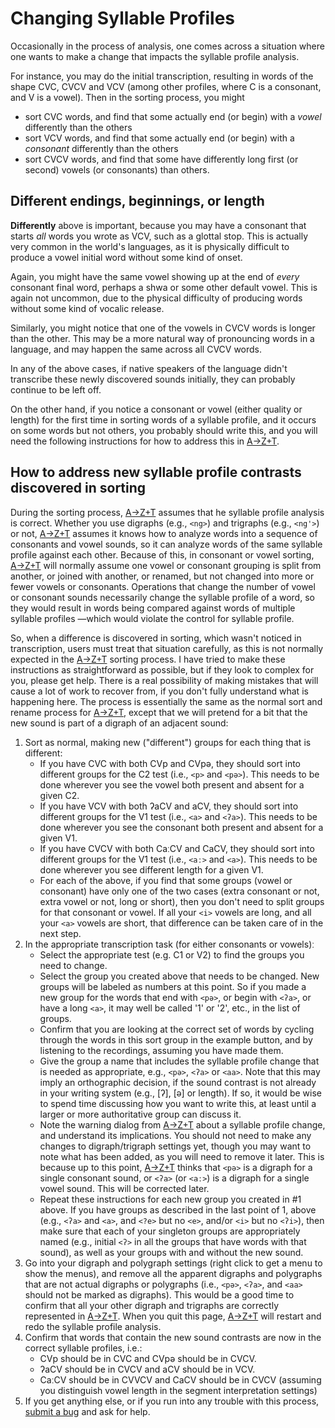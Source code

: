 # Changing Syllable Profiles

Occasionally in the process of analysis, one comes across a situation where one wants to make a change that impacts the syllable profile analysis.

For instance, you may do the initial transcription, resulting in words of the shape CVC, CVCV and VCV (among other profiles, where C is a consonant, and V is a vowel). Then in the sorting process, you might
- sort CVC words, and find that some actually end (or begin) with a *vowel* differently than the others
- sort VCV words, and find that some actually end (or begin) with a *consonant* differently than the others
- sort CVCV words, and find that some have differently long first (or second) vowels (or consonants) than others.

## Different endings, beginnings, or length
**Differently** above is important, because you may have a consonant that starts *all* words you wrote as VCV, such as a glottal stop. This is actually very common in the world's languages, as it is physically difficult to produce a vowel initial word without some kind of onset.

Again, you might have the same vowel showing up at the end of *every* consonant final word, perhaps a shwa or some other default vowel. This is again not uncommon, due to the physical difficulty of producing words without some kind of vocalic release.

Similarly, you might notice that one of the vowels in CVCV words is longer than the other. This may be a more natural way of pronouncing words in a language, and may happen the same across all CVCV words.

In any of the above cases, if native speakers of the language didn't transcribe these newly discovered sounds initially, they can probably continue to be left off.

On the other hand, if you notice a consonant or vowel (either quality or length) for the first time in sorting words of a syllable profile, and it occurs on some words but not others, you probably should write this, and you will need the following instructions for how to address this in [A→Z+T].

## How to address new syllable profile contrasts discovered in sorting
During the sorting process, [A→Z+T] assumes that he syllable profile analysis is correct. Whether you use digraphs (e.g., `<ng>`) and trigraphs (e.g., `<ng'>`) or not, [A→Z+T] assumes it knows how to analyze words into a sequence of consonants and vowel sounds, so it can analyze words of the same syllable profile against each other. Because of this, in consonant or vowel sorting, [A→Z+T] will normally assume one vowel or consonant grouping is split from another, or joined with another, or renamed, but not changed into more or fewer vowels or consonants. Operations that change the number of vowel or consonant sounds necessarily change the syllable profile of a word, so they would result in words being compared against words of multiple syllable profiles —which would violate the control for syllable profile.

So, when a difference is discovered in sorting, which wasn't noticed in transcription, users must treat that situation carefully, as this is not normally expected in the [A→Z+T] sorting process. I have tried to make these instructions as straightforward as possible, but if they look to complex for you, please get help. There is a real possibility of making mistakes that will cause a lot of work to recover from, if you don't fully understand what is happening here. The process is essentially the same as the normal sort and rename process for [A→Z+T], except that we will pretend for a bit that the new sound is part of a digraph of an adjacent sound:
1. Sort as normal, making new ("different") groups for each thing that is different:
   - If you have CVC with both CVp and CVpə, they should sort into different groups for the C2 test (i.e., `<p>` and `<pə>`). This needs to be done wherever you see the vowel both present and absent for a given C2.
   - If you have VCV with both ʔaCV and aCV, they should sort into different groups for the V1 test (i.e., `<a>` and `<ʔa>`). This needs to be done wherever you see the consonant both present and absent for a given V1.
   - If you have CVCV with both CaːCV and CaCV, they should sort into different groups for the V1 test (i.e., `<aː>` and `<a>`). This needs to be done wherever you see different length for a given V1.
   - For each of the above, if you find that some groups (vowel or consonant) have only one of the two cases (extra consonant or not, extra vowel or not, long or short), then you don't need to split groups for that consonant or vowel. If all your `<i>` vowels are long, and all your `<a>` vowels are short, that difference can be taken care of in the next step.
2. In the appropriate transcription task (for either consonants or vowels)ː
   - Select the appropriate test (e.g. C1 or V2) to find the groups you need to change.
   - Select the group you created above that needs to be changed. New groups will be labeled as numbers at this point. So if you made a new group for the words that end with `<pə>`, or begin with `<ʔa>`, or have a long `<a>`, it may well be called '1' or '2', etc., in the list of groups.
   - Confirm that you are looking at the correct set of words by cycling through the words in this sort group in the example button, and by listening to the recordings, assuming you have made them.
   - Give the group a name that includes the syllable profile change that is needed as appropriate, e.g., `<pə>`, `<ʔa>` or `<aa>`. Note that this may imply an orthographic decision, if the sound contrast is not already in your writing system (e.g., [ʔ], [ə] or length). If so, it would be wise to spend time discussing how you want to write this, at least until a larger or more authoritative group can discuss it.
   - Note the warning dialog from [A→Z+T] about a syllable profile change, and understand its implications. You should not need to make any changes to digraph/trigraph settings yet, though you may want to note what has been added, as you will need to remove it later. This is because up to this point, [A→Z+T] thinks that `<pə>` is a digraph for a single consonant sound, or `<ʔa>` (or `<aː>`) is a digraph for a single vowel sound. This will be corrected later.
   - Repeat these instructions for each new group you created in #1 above. If you have groups as described in the last point of 1, above (e.g., `<ʔa>` and `<a>`, and `<?e>` but no `<e>`, and/or `<i>` but no `<ʔi>`), then make sure that each of your singleton groups are appropriately named (e.g., initial `<ʔ>` in all the groups that have words with that sound), as well as your groups with and without the new sound.
3. Go into your digraph and polygraph settings (right click to get a menu to show the menus), and remove all the apparent digraphs and polygraphs that are not actual digraphs or polygraphs (i.e., `<pə>`, `<ʔa>`, and `<aa>` should not be marked as digraphs). This would be a good time to confirm that all your other digraph and trigraphs are correctly represented in [A→Z+T]. When you quit this page, [A→Z+T] will restart and redo the syllable profile analysis.
4. Confirm that words that contain the new sound contrasts are now in the correct syllable profiles, i.e.:
   - CVp should be in CVC and CVpə should be in CVCV.
   - ʔaCV should be in CVCV and aCV should be in VCV.
   - CaːCV should be in CVVCV and CaCV should be in CVCV (assuming you distinguish vowel length in the segment interpretation settings)
5. If you get anything else, or if you run into any trouble with this process, [submit a bug](BUGS.md) and ask for help.

[A→Z+T]:  https://github.com/kent-rasmussen/azt

